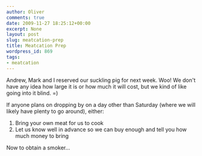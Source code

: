 ```yaml
---
author: Oliver
comments: true
date: 2009-11-27 18:25:12+00:00
excerpt: None
layout: post
slug: meatcation-prep
title: Meatcation Prep
wordpress_id: 869
tags:
- meatcation
---
```


Andrew, Mark and I reserved our suckling pig for next week. Woo!  We don't have any idea how large it is or how much it will cost, but we kind of like going into it blind.  =)

If anyone plans on dropping by on a day other than Saturday (where we will likely have plenty to go around), either:

<ol>
<li>Bring your own meat for us to cook</li>
<li>Let us know well in advance so we can buy enough and tell you how much money to bring</li>
</ol>

Now to obtain a smoker...